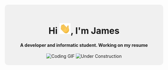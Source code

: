 <div align="center" style="background-color:#f0f0f0; padding:20px; border-radius:10px;">
  <h1 align="center">Hi <img width="35" src="https://github.com/1999AZZAR/1999AZZAR/blob/main/resources/img/waving.gif">, I'm James</h1>
  <h4 align="center">A developer and informatic student. Working on my resume</h4>

  
<img src="[[[[https://dribbble.com/shots/15637256-coding?utm_source=Clipboard_Shot&utm_campaign=youstudio_works&utm_content=coding&utm_medium=Social_Share](https://dribbble.com/shots/15637256-coding?utm_source=Clipboard_Shot&utm_campaign=youstudio_works&utm_content=coding&utm_medium=Social_Share&utm_source=Clipboard_Shot&utm_campaign=youstudio_works&utm_content=coding&utm_medium=Social_Share)](https://cdn.dribbble.com/users/1708816/screenshots/15637256/media/f9826f0af8a49462f048262a8502035b.gif)](https://cdn.dribbble.com/users/1708816/screenshots/15637256/media/f9826f0af8a49462f048262a8502035b.gif)](https://cdn.dribbble.com/users/1708816/screenshots/15637256/media/f9826f0af8a49462f048262a8502035b.gif)" alt="Coding GIF" width="300" />


  
  <img src="https://github.com/user-attachments/assets/b250a967-79e3-4af9-ba83-12eb3e71c104" alt="Under Construction" width="250" />
</div>
